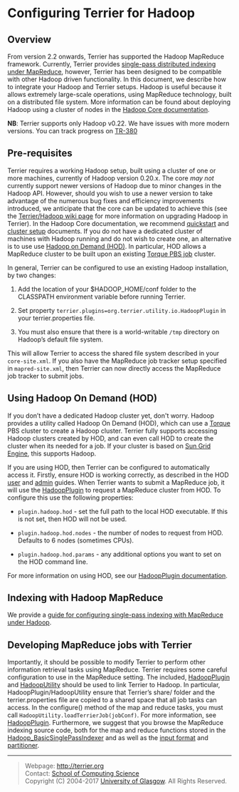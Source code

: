 Configuring Terrier for Hadoop
==============================

Overview
--------

From version 2.2 onwards, Terrier has supported the Hadoop MapReduce framework. Currently, Terrier provides [single-pass distributed indexing under MapReduce](hadoop_indexing.md), however, Terrier has been designed to be compatible with other Hadoop driven functionality. In this document, we describe how to integrate your Hadoop and Terrier setups. Hadoop is useful because it allows extremely large-scale operations, using MapReduce technology, built on a distributed file system. More information can be found about deploying Hadoop using a cluster of nodes in the [Hadoop Core documentation](http://hadoop.apache.org/core/docs/current/).

**NB**: Terrier supports only Hadoop v0.22. We have issues with more modern versions. You can track progress on [TR-380](http://terrier.org/issues/browse/TR-380)

Pre-requisites
--------------

Terrier requires a working Hadoop setup, built using a cluster of one or more machines, currently of Hadoop version 0.20.x. The core *may not* currently support newer versions of Hadoop due to minor changes in the Hadoop API. However, should you wish to use a newer version to take advantage of the numerous bug fixes and efficiency improvements introduced, we anticipate that the core can be updated to achieve this (see the [Terrier/Hadoop wiki page](http://ir.dcs.gla.ac.uk/wiki/Terrier/Hadoop) for more information on upgrading Hadoop in Terrier). In the Hadoop Core documentation, we recommend [quickstart](http://hadoop.apache.org/docs/r0.19.0/quickstart.html) and [cluster setup](http://hadoop.apache.org/docs/r0.19.0/cluster_setup.html) documents. If you do not have a dedicated cluster of machines with Hadoop running and do not wish to create one, an alternative is to use use [Hadoop on Demand (HOD)](http://hadoop.apache.org/docs/r0.19.0/hod_user_guide.html). In particular, HOD allows a MapReduce cluster to be built upon an existing [Torque PBS job](http://www.adaptivecomputing.com/products/open-source/torque/) cluster.

In general, Terrier can be configured to use an existing Hadoop installation, by two changes:

1.  Add the location of your $HADOOP\_HOME/conf folder to the CLASSPATH environment variable before running Terrier.

2.  Set property `terrier.plugins=org.terrier.utility.io.HadoopPlugin` in your terrier.properties file.

3.  You must also ensure that there is a world-writable `/tmp` directory on Hadoop’s default file system.

This will allow Terrier to access the shared file system described in your `core-site.xml`. If you also have the MapReduce job tracker setup specified in `mapred-site.xml`, then Terrier can now directly access the MapReduce job tracker to submit jobs.

Using Hadoop On Demand (HOD)
----------------------------

If you don’t have a dedicated Hadoop cluster yet, don't worry. Hadoop provides a utility called Hadoop On Demand (HOD), which can use a [Torque](http://www.adaptivecomputing.com/products/open-source/torque/) PBS cluster to create a Hadoop cluster. Terrier fully supports accessing Hadoop clusters created by HOD, and can even call HOD to create the cluster when its needed for a job. If your cluster is based on [Sun Grid Engine](http://gridengine.sunsource.net/), this supports Hadoop.

If you are using HOD, then Terrier can be configured to automatically access it. Firstly, ensure HOD is working correctly, as described in the HOD [user](http://hadoop.apache.org/docs/r0.19.0/hod_user_guide.html) and [admin](http://hadoop.apache.org/docs/r0.19.0/hod_admin_guide.html) guides. When Terrier wants to submit a MapReduce job, it will use the [HadoopPlugin](javadoc/org/terrier/utility/io/HadoopPlugin.html) to request a MapReduce cluster from HOD. To configure this use the following properties:

-   `plugin.hadoop.hod` - set the full path to the local HOD executable. If this is not set, then HOD will not be used.

-   `plugin.hadoop.hod.nodes` - the number of nodes to request from HOD. Defaults to 6 nodes (sometimes CPUs).

-   `plugin.hadoop.hod.params` - any additional options you want to set on the HOD command line.

For more information on using HOD, see our [HadoopPlugin documentation](javadoc/org/terrier/utility/io/HadoopPlugin.html).

Indexing with Hadoop MapReduce
------------------------------

We provide a [guide for configuring single-pass indexing with MapReduce under Hadoop](hadoop_indexing.md).

Developing MapReduce jobs with Terrier
--------------------------------------

Importantly, it should be possible to modify Terrier to perform other information retrieval tasks using MapReduce. Terrier requires some careful configuration to use in the MapReduce setting. The included, [HadoopPlugin](javadoc/org/terrier/utility/io/HadoopPlugin.html) and [HadoopUtility](javadoc/org/terrier/utility/io/HadoopUtility.html) should be used to link Terrier to Hadoop. In particular, HadoopPlugin/HadoopUtility ensure that Terrier’s share/ folder and the terrier.properties file are copied to a shared space that all job tasks can access. In the configure() method of the map and reduce tasks, you must call `HadoopUtility.loadTerrierJob(jobConf)`. For more information, see [HadoopPlugin](javadoc/org/terrier/utility/io/HadoopPlugin.html). Furthermore, we suggest that you browse the MapReduce indexing source code, both for the map and reduce functions stored in the [Hadoop\_BasicSinglePassIndexer](javadoc/org/terrier/structures/indexing/singlepass/hadoop/Hadoop_BasicSinglePassIndexer.html) and as well as the [input format](javadoc/org/terrier/structures/indexing/singlepass/hadoop/MultiFileCollectionInputFormat.html) and [partitioner](javadoc/org/terrier/structures/indexing/singlepass/hadoop/SplitEmittedTerm.html).

------------------------------------------------------------------------

> Webpage: <http://terrier.org>  
> Contact: [School of Computing Science](http://www.dcs.gla.ac.uk/)  
> Copyright (C) 2004-2017 [University of Glasgow](http://www.gla.ac.uk/). All Rights Reserved. 
